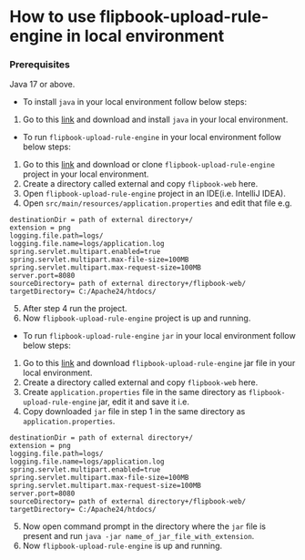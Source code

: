 # How to use flipbook-upload-rule-engine in local environment

### Prerequisites

Java 17 or above.

* To install `java` in your local environment follow below steps:

1. Go to this [link](https://www.oracle.com/java/technologies/javase/jdk17-archive-downloads.html) and download and install `java` in your local environment.


* To run `flipbook-upload-rule-engine` in your local environment follow below steps:

1. Go to this [link](https://innersource.soprasteria.com/di-codebase/sopraflipbook/flipbook-upload-rule-engine) and download
or clone `flipbook-upload-rule-engine` project in your local environment.
2. Create a directory called external and copy `flipbook-web` here.
3. Open `flipbook-upload-rule-engine` project in an IDE(i.e. IntelliJ IDEA).
4. Open `src/main/resources/application.properties` and edit that file e.g.

```
destinationDir = path of external directory+/
extension = png
logging.file.path=logs/
logging.file.name=logs/application.log
spring.servlet.multipart.enabled=true
spring.servlet.multipart.max-file-size=100MB
spring.servlet.multipart.max-request-size=100MB
server.port=8080
sourceDirectory= path of external directory+/flipbook-web/
targetDirectory= C:/Apache24/htdocs/
```
5. After step 4 run the project.
6. Now `flipbook-upload-rule-engine` project is up and running.


* To run `flipbook-upload-rule-engine` `jar` in your local environment follow below steps:

1. Go to this [link](https://innersource.soprasteria.com/di-codebase/sopraflipbook/flipbook-upload-rule-engine) and download `flipbook-upload-rule-engine` jar file in your local environment.
2. Create a directory called external and copy `flipbook-web` here.
3. Create `application.properties` file in the same directory as `flipbook-upload-rule-engine` jar, edit it and save it i.e.
4. Copy downloaded `jar` file in step 1 in the same directory as `application.properties`.

```
destinationDir = path of external directory+/
extension = png
logging.file.path=logs/
logging.file.name=logs/application.log
spring.servlet.multipart.enabled=true
spring.servlet.multipart.max-file-size=100MB
spring.servlet.multipart.max-request-size=100MB
server.port=8080
sourceDirectory= path of external directory+/flipbook-web/
targetDirectory= C:/Apache24/htdocs/
``` 

5. Now open command prompt in the directory where the `jar` file is present and run `java -jar name_of_jar_file_with_extension`.
6. Now `flipbook-upload-rule-engine` is up and running.
